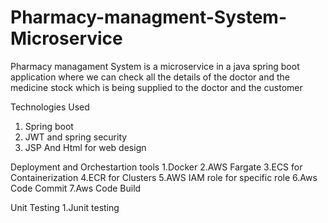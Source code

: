 # Pharmacy-managment-System-Microservice
Pharmacy managament System is a microservice in a java spring boot application where we can check all the details of the doctor and the medicine stock which is being supplied to the doctor and the customer

Technologies Used
 1. Spring boot
 2. JWT and spring security
 3. JSP And Html for web design

Deployment and Orchestartion tools
	1.Docker
 2.AWS Fargate
 3.ECS for Containerization
 4.ECR for Clusters
 5.AWS IAM role for specific role
 6.Aws Code Commit
 7.Aws Code Build

Unit Testing
	1.Junit testing


